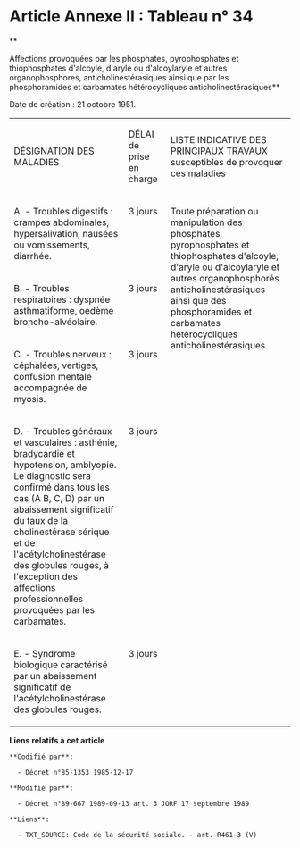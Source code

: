# Article Annexe II : Tableau n° 34

**

Affections provoquées par les phosphates, pyrophosphates et thiophosphates d'alcoyle, d'aryle ou d'alcoylaryle et autres
organophosphores, anticholinestérasiques ainsi que par les phosphoramides et carbamates hétérocycliques
anticholinestérasiques**

Date de création : 21 octobre 1951. 

<table>
  <tbody>
    <tr>
      <td width="246">

DÉSIGNATION DES MALADIES

</td>
      <td width="76">

DÉLAI de prise en charge

</td>
      <td width="284">

LISTE INDICATIVE DES PRINCIPAUX TRAVAUX susceptibles de provoquer ces maladies

</td>
    </tr>
    <tr>
      <td width="246" valign="top">

A. - Troubles digestifs : crampes abdominales, hypersalivation, nausées ou vomissements, diarrhée.

</td>
      <td width="76" valign="top">

3 jours

</td>
      <td width="284" valign="top" rowspan="5">

Toute préparation ou manipulation des phosphates, pyrophosphates et thiophosphates d'alcoyle, d'aryle ou d'alcoylaryle et
autres organophosphorés anticholinestérasiques ainsi que des phosphoramides et carbamates hétérocycliques
anticholinestérasiques.

</td>
    </tr>
    <tr>
      <td width="246" valign="top">

B. - Troubles respiratoires : dyspnée asthmatiforme, oedème broncho-alvéolaire.

</td>
      <td valign="top" width="76">

3 jours

</td>
    </tr>
    <tr>
      <td valign="top" width="246">

C. - Troubles nerveux : céphalées, vertiges, confusion mentale accompagnée de myosis.

</td>
      <td width="76" valign="top">

3 jours

</td>
    </tr>
    <tr>
      <td width="246" valign="top">

D. - Troubles généraux et vasculaires : asthénie, bradycardie et hypotension, amblyopie. Le diagnostic sera confirmé dans
tous les cas (A B, C, D) par un abaissement significatif du taux de la cholinestérase sérique et de l'acétylcholinestérase
des globules rouges, à l'exception des affections professionnelles provoquées par les carbamates.

</td>
      <td valign="top" width="76">

3 jours

</td>
    </tr>
    <tr>
      <td width="246" valign="top">

E. - Syndrome biologique caractérisé par un abaissement significatif de l'acétylcholinestérase des globules rouges.

</td>
      <td width="76" valign="top">

3 jours

</td>
    </tr>
  </tbody>
</table>

**Liens relatifs à cet article**

	**Codifié par**:

	  - Décret n°85-1353 1985-12-17

	**Modifié par**:

	  - Décret n°89-667 1989-09-13 art. 3 JORF 17 septembre 1989

	**Liens**:

	  - TXT_SOURCE: Code de la sécurité sociale. - art. R461-3 (V)
